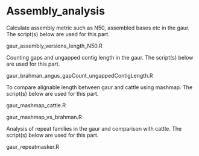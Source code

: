 # Assembly_analysis
Calculate assembly metric such as N50, assembled bases etc in the gaur. The script(s) below are used for this part.

gaur_assembly_versions_length_N50.R

Counting gaps and ungapped contig length in the gaur. The script(s) below are used for this part.

gaur_brahman_angus_gapCount_ungappedContigLength.R

To compare alignable length between gaur and cattle using mashmap. The script(s) below are used for this part.

gaur_mashmap_cattle.R

gaur_mashmap_vs_brahman.R

Analysis of repeat families in the gaur and comparison with cattle. The script(s) below are used for this part.

gaur_repeatmasker.R
